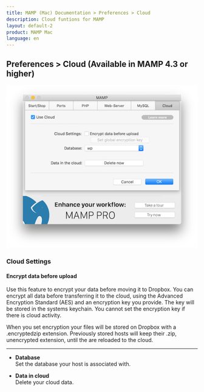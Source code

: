 ```yaml
---
title: MAMP (Mac) Documentation > Preferences > Cloud
description: Cloud funtions for MAMP
layout: default-2
product: MAMP Mac
language: en
---
```


## Preferences > Cloud (Available in MAMP 4.3 or higher)

![MAMP](/en/MAMP-Mac/Preferences/Cloud/CloudSettings.png)


### Cloud Settings  
   
#### Encrypt data before upload

Use this feature to encrypt your data before moving it to Dropbox. You can encrypt all data before transferring it to the cloud, using the Advanced Encryption Standard (AES) and an encryption key you provide. The key will be stored in the systems keychain. You cannot set the encryption key if there is cloud activity.

When you set encryption your files will be stored on Dropbox with a .encryptedzip extension. Previously stored hosts will keep their .zip, unencrypted extension, until the are reloaded to the cloud.

---

*   **Database**  
   Set the database your host is associated with.
   
*   **Data in cloud**  
   Delete your cloud data. 

